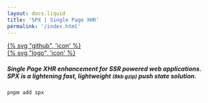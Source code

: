```yaml
---
layout: docs.liquid
title: 'SPX | Single Page XHR'
permalink: '/index.html'
---
```


<div class="hero d-grid ai-center vh-100">

  <div class="hero-github">
    <a href="https://github.com/panoply/spx">
      {% svg "github", 'icon' %}
    </a>
  </div>

  <div class="d-flex flex-column as-center jc-center">
    <a
      data-spx-target="['body']"
      href=" {{- '/installation' | url }}"
      class="hero-logo d-block">
      {% svg "logo", 'icon' %}
    </a>
  </div>

  <div class="d-flex flex-column m-auto fc-white tc fw-lighter mt-5">
    <h5 class="d-block italic fw-normal light uncase">
      <strong>Single Page XHR</strong>
      enhancement for
      <strong>SSR</strong>
      powered web applications.<br> SPX is a lightening fast, lightweight
      <small>(8kb gzip)</small>
      push state solution.
    </h5>
  </div>

  <div class="d-flex flex-column m-auto cli mt-2">
    <pre class="language-js"><code>pnpm add spx</code></pre>
  </div>

</div>
